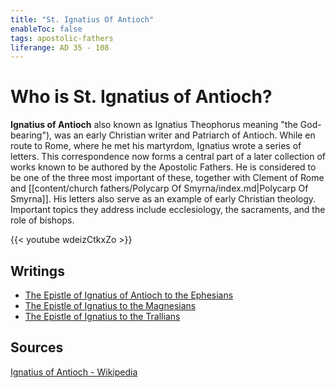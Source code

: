 ```yaml
---
title: "St. Ignatius Of Antioch"
enableToc: false
tags: apostolic-fathers
liferange: AD 35 - 108
---
```


# Who is St. Ignatius of Antioch?
**Ignatius of Antioch** also known as Ignatius Theophorus meaning "the God-bearing"), was an early Christian writer and Patriarch of Antioch. While en route to Rome, where he met his martyrdom, Ignatius wrote a series of letters. This correspondence now forms a central part of a later collection of works known to be authored by the Apostolic Fathers. He is considered to be one of the three most important of these, together with Clement of Rome and [[content/church fathers/Polycarp Of Smyrna/index.md|Polycarp Of Smyrna]]. His letters also serve as an example of early Christian theology. Important topics they address include ecclesiology, the sacraments, and the role of bishops. 


{{< youtube wdeizCtkxZo >}}

## Writings
- [The Epistle of Ignatius of Antioch to the Ephesians](church%20fathers/Ignatius%20Of%20Antioch/The%20Epistle%20of%20Ignatius%20of%20Antioch%20to%20the%20Ephesians.md)
- [The Epistle of Ignatius to the Magnesians](church%20fathers/Ignatius%20Of%20Antioch/The%20Epistle%20of%20Ignatius%20to%20the%20Magnesians.md)
- [The Epistle of Ignatius to the Trallians](church-fathers/Ignatius-Of-Antioch/The-Epistle-of-Ignatius-to-the-Trallians.md)

## Sources
[Ignatius of Antioch - Wikipedia](https://en.wikipedia.org/wiki/Ignatius_of_Antioch)
